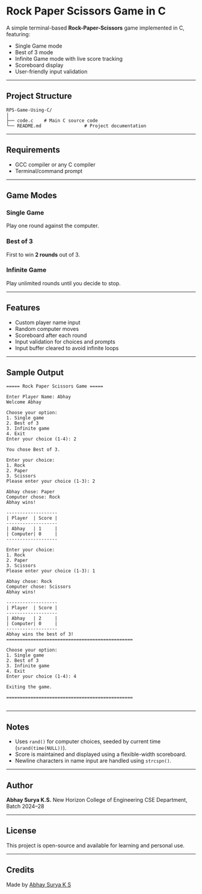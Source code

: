 
# Rock Paper Scissors Game in C

A simple terminal-based **Rock-Paper-Scissors** game implemented in C, featuring:

* Single Game mode
* Best of 3 mode
* Infinite Game mode with live score tracking
* Scoreboard display
* User-friendly input validation

---

##  Project Structure

```
RPS-Game-Using-C/
│
├── code.c    # Main C source code
└── README.md                # Project documentation
```

---

## Requirements

* GCC compiler or any C compiler
* Terminal/command prompt

---

## Game Modes

###  Single Game

Play one round against the computer.

###  Best of 3

First to win **2 rounds** out of 3.

###  Infinite Game

Play unlimited rounds until you decide to stop.

---

##  Features

*  Custom player name input
*  Random computer moves
*  Scoreboard after each round
*  Input validation for choices and prompts
*  Input buffer cleared to avoid infinite loops

---

##  Sample Output

```
===== Rock Paper Scissors Game =====

Enter Player Name: Abhay
Welcome Abhay

Choose your option:
1. Single game
2. Best of 3
3. Infinite game
4. Exit
Enter your choice (1-4): 2

You chose Best of 3.

Enter your choice:
1. Rock
2. Paper
3. Scissors
Please enter your choice (1-3): 2

Abhay chose: Paper
Computer chose: Rock
Abhay wins!

-------------------
| Player  | Score |
-------------------
| Abhay   | 1     |
| Computer| 0     |
-------------------

Enter your choice:
1. Rock
2. Paper
3. Scissors
Please enter your choice (1-3): 1

Abhay chose: Rock
Computer chose: Scissors
Abhay wins!

-------------------
| Player  | Score |
-------------------
| Abhay   | 2     |
| Computer| 0     |
-------------------
Abhay wins the best of 3!
===============================================

Choose your option:
1. Single game
2. Best of 3
3. Infinite game
4. Exit
Enter your choice (1-4): 4

Exiting the game.

===============================================


```

---

## Notes

* Uses `rand()` for computer choices, seeded by current time (`srand(time(NULL))`).
* Score is maintained and displayed using a flexible-width scoreboard.
* Newline characters in name input are handled using `strcspn()`.

---

## Author

**Abhay Surya K.S.**
New Horizon College of Engineering
CSE Department, Batch 2024–28

---

## License

This project is open-source and available for learning and personal use.

---

## Credits

Made by [Abhay Surya K S](https://github.com/AbhaySuryaKS/) 

